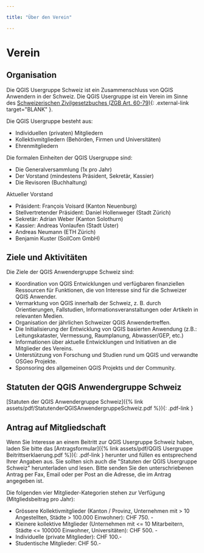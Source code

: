 ```yaml
---

title: "Über den Verein"

---
```


# Verein

## Organisation

Die QGIS Usergruppe Schweiz ist ein Zusammenschluss von QGIS Anwendern in der
Schweiz. Die QGIS Usergruppe ist ein Verein im Sinne des
[Schweizerischen Zivilgesetzbuches (ZGB Art. 60-79)](https://www.fedlex.admin.ch/eli/cc/24/233_245_233/de#book_1/tit_2/chap_2){: .external-link target="BLANK" }.

Die QGIS Usergruppe besteht aus:

* Individuellen (privaten) Mitgliedern
* Kollektivmitgliedern (Behörden, Firmen und Universitäten)
* Ehrenmitgliedern

Die formalen Einheiten der QGIS Usergruppe sind:

* Die Generalversammlung (1x pro Jahr)
* Der Vorstand (mindestens Präsident, Sekretär, Kassier)
* Die Revisoren (Buchhaltung)

Aktueller Vorstand

* Präsident: François Voisard (Kanton Neuenburg)
* Stellvertretender Präsident: Daniel Hollenweger (Stadt Zürich)
* Sekretär: Adrian Weber (Kanton Solothurn)
* Kassier: Andreas Vonlaufen (Stadt Uster)
* Andreas Neumann (ETH Zürich)
* Benjamin Kuster (SoilCom GmbH)

## Ziele und Aktivitäten

Die Ziele der QGIS Anwendergruppe Schweiz sind:

* Koordination von QGIS Entwicklungen und verfügbaren finanziellen Ressourcen für Funktionen, die von Interesse sind für die Schweizer QGIS Anwender.
* Vermarktung von QGIS innerhalb der Schweiz, z. B. durch Orientierungen, Fallstudien, Informationsveranstaltungen oder Artikeln in relevanten Medien.
* Organisation der jährlichen Schweizer QGIS Anwendertreffen.
* Die Initialisierung der Entwicklung von QGIS basierten Anwendung (z.B.: Leitungskataster, Vermessung, Raumplanung, Abwasser/GEP, etc.)
* Informationen über aktuelle Entwicklungen und Initiativen an die Mitglieder des Vereins.
* Unterstützung von Forschung und Studien rund um QGIS und verwandte OSGeo Projekte.
* Sponsoring des allgemeinen QGIS Projekts und der Community.

## Statuten der QGIS Anwendergruppe Schweiz

[Statuten der QGIS Anwendergruppe Schweiz]({% link assets/pdf/StatutenderQGISAnwendergruppeSchweiz.pdf %}){: .pdf-link }

## Antrag auf Mitgliedschaft

Wenn Sie Interesse an einem Beitritt zur QGIS Usergruppe Schweiz haben, laden Sie bitte das [Antragsformular]({% link assets/pdf/QGIS Usergruppe Beitrittserklaerung.pdf %}){: .pdf-link } herunter und füllen es entsprechend Ihrer Angaben aus. Sie sollten sich auch die "Statuten der QGIS Usergruppe Schweiz" herunterladen und lesen. Bitte senden Sie den unterschriebenen Antrag per Fax, Email oder per Post an die Adresse, die im Antrag angegeben ist.

Die folgenden vier Mitglieder-Kategorien stehen zur Verfügung (Mitgliedsbeitrag pro Jahr):

* Grössere Kollektivmitglieder (Kanton / Provinz, Unternehmen mit > 10 Angestellten, Städte > 100.000 Einwohner): CHF 750. -
* Kleinere kollektive Mitglieder (Unternehmen mit <= 10 Mitarbeitern, Städte <= 100000 Einwohner, Universitäten): CHF 500. -
* Individuelle (private Mitglieder): CHF 100.-
* Studentische Mitglieder: CHF 50.-

